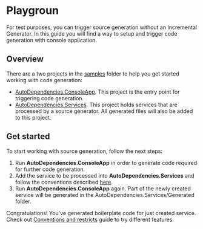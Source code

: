 # Playgroun
For test purposes, you can trigger source generation without an Incremental Generator. In this guide you will find a way to setup and trigger code generation with console application.

## Overview
There are a two projects in the [samples](/samples) folder to help you get started working with code generation:
- [AutoDependencies.ConsoleApp](/samples/AutoDependencies.ConsoleApp). This project is the entry point for triggering code generation.
- [AutoDependencies.Services](/samples/AutoDependencies.Services). This project holds services that are processed by a source generator. All generated files will also be added to this project.

## Get started
To start working with source generation, follow the next steps:
1. Run **AutoDependencies.ConsoleApp** in order to generate code required for further code generation.
2. Add the service to be processed into **AutoDependencies.Services** and follow the conventions described [here](./convention.md).
3. Run **AutoDependencies.ConsoleApp** again. Part of the newly created service will be generated in the AutoDependencies.Services/Generated folder.

Congratulations! You've generated boilerplate code for just created service. Check out [Conventions and restricts](./convention.md) guide to try different features. 
